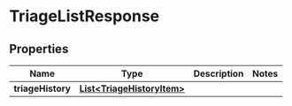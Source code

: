 

# TriageListResponse


## Properties

| Name | Type | Description | Notes |
|------------ | ------------- | ------------- | -------------|
|**triageHistory** | [**List&lt;TriageHistoryItem&gt;**](TriageHistoryItem.md) |  |  |



